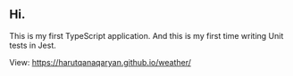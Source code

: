 
## Hi.
This is my first TypeScript application. And this is my first time writing Unit tests in Jest.

View: https://harutqanaqaryan.github.io/weather/

